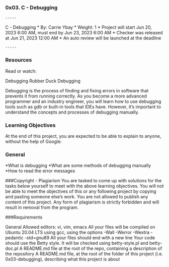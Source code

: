 ### 0x03. C - Debugging

	-----

C - Debugging
	* By: Carrie Ybay
	* Weight: 1
	* Project will start Jun 20, 2023 6:00 AM, must end by Jun 23, 2023 6:00 AM
	* Checker was released at Jun 21, 2023 12:00 AM
	* An auto review will be launched at the deadline
	
	-----

### Resources

Read or watch:

Debugging
Rubber Duck Debugging

Debugging is the process of finding and fixing errors in software that prevents it from running correctly. As you become a more advanced programmer and an industry engineer, you will learn how to use debugging tools such as gdb or built-in tools that IDEs have. However, it’s important to understand the concepts and processes of debugging manually.



### Learning Objectives

At the end of this project, you are expected to be able to explain to anyone, without the help of Google:

### General

*What is debugging
*What are some methods of debugging manually
*How to read the error messages

###Copyright - Plagiarism
You are tasked to come up with solutions for the tasks below yourself to meet with the above learning objectives.
You will not be able to meet the objectives of this or any following project by copying and pasting someone else’s work.
You are not allowed to publish any content of this project.
Any form of plagiarism is strictly forbidden and will result in removal from the program.


###Requirements

General
Allowed editors: vi, vim, emacs
All your files will be compiled on Ubuntu 20.04 LTS using gcc, using the options -Wall -Werror -Wextra -pedantic -std=gnu89
All your files should end with a new line
Your code should use the Betty style. It will be checked using betty-style.pl and betty-doc.pl
A README.md file at the root of the repo, containing a description of the repository
A README.md file, at the root of the folder of this project (i.e. 0x03-debugging), describing what this project is about
